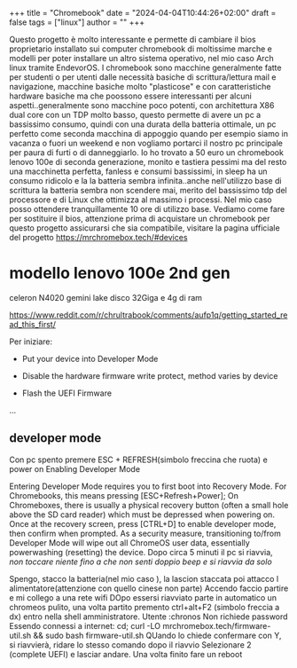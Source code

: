 +++
title = "Chromebook"
date = "2024-04-04T10:44:26+02:00"
draft = false
tags = ["linux"]
author = ""
+++


Questo progetto è molto interessante e permette di cambiare il bios proprietario installato sui computer chromebook di moltissime marche e modelli per poter installare un altro sistema operativo, nel mio caso Arch linux tramite EndevorOS.
I chromebook sono macchine generalmente fatte per studenti o per utenti dalle necessità basiche di scrittura/lettura mail e navigazione, macchine basiche molto "plasticose" e con caratteristiche hardware basiche ma che poossono essere interessanti per alcuni aspetti..generalmente sono macchine poco potenti, con architettura X86 dual core con un TDP molto basso, questo permette di avere un pc a bassissimo consumo, quindi con una durata della batteria ottimale, un pc perfetto come seconda macchina di appoggio quando per esempio siamo in vacanza o fuori un weekend e non vogliamo portarci il nostro pc principale per paura di furti o di danneggiarlo.
Io ho trovato a 50 euro un chromebook lenovo 100e di seconda generazione, monito e tastiera pessimi ma del resto una macchinetta perfetta, fanless e consumi bassissimi, in sleep ha un consumo ridicolo e la la batteria sembra infinita..anche nell'utilizzo base di scrittura la batteria sembra non scendere mai, merito del  bassissimo tdp del processore e di Linux che ottimizza al massimo i processi. Nel mio caso posso ottendere tranquillamente 10 ore di utilizzo base.
Vediamo come fare per sostituire il bios, attenzione prima di acquistare un chromebook per questo progetto assicurarsi che sia compatibile, visitare la pagina ufficiale del progetto https://mrchromebox.tech/#devices
 
 # modello lenovo 100e 2nd gen

 celeron N4020 gemini lake disco 32Giga e 4g di ram


https://www.reddit.com/r/chrultrabook/comments/aufp1q/getting_started_read_this_first/

Per iniziare:


- Put your device into Developer Mode

- Disable the hardware firmware write protect, method varies by device

- Flash the UEFI Firmware

...
## developer mode

Con pc spento premere ESC + REFRESH(simbolo freccina che ruota) e power on
Enabling Developer Mode

Entering Developer Mode requires you to first boot into Recovery Mode. For Chromebooks, this means pressing [ESC+Refresh+Power]; On Chromeboxes, there is usually a physical recovery button (often a small hole above the SD card reader) which must be depressed when powering on. Once at the recovery screen, press [CTRL+D] to enable developer mode, then confirm when prompted. As a security measure, transitioning to/from Developer Mode will wipe out all ChromeOS user data, essentially powerwashing (resetting) the device. 
Dopo circa 5 minuti il pc si riavvia, *non toccare niente fino a che non senti doppio beep e si riavvia da solo*

Spengo, stacco la batteria(nel mio caso ), la lascion staccata poi attacco l alimentatore(attenzione con quello cinese non parte)
Accendo faccio partire e mi collego a una rete wifi
DOpo essersi riavviato parte in automatico un chromeos pulito, una volta partito premento ctrl+alt+F2 (simbolo freccia a dx) entro nella shell amministratore.
Utente :chronos
Non richiede password
Essendo connessi a internet:
cd; curl -LO mrchromebox.tech/firmware-util.sh && sudo bash firmware-util.sh
QUando lo chiede confermare con Y, si riavvierà, ridare lo stesso comando dopo il riavvio
Selezionare 2 (complete UEFI) e lasciar andare.
Una volta finito fare un reboot

